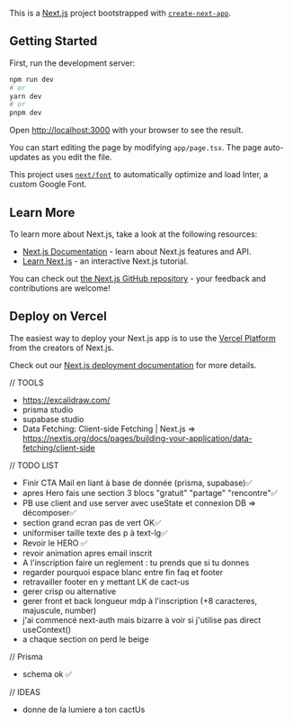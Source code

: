 This is a [Next.js](https://nextjs.org/) project bootstrapped with [`create-next-app`](https://github.com/vercel/next.js/tree/canary/packages/create-next-app).

## Getting Started

First, run the development server:

```bash
npm run dev
# or
yarn dev
# or
pnpm dev
```

Open [http://localhost:3000](http://localhost:3000) with your browser to see the result.

You can start editing the page by modifying `app/page.tsx`. The page auto-updates as you edit the file.

This project uses [`next/font`](https://nextjs.org/docs/basic-features/font-optimization) to automatically optimize and load Inter, a custom Google Font.

## Learn More

To learn more about Next.js, take a look at the following resources:

- [Next.js Documentation](https://nextjs.org/docs) - learn about Next.js features and API.
- [Learn Next.js](https://nextjs.org/learn) - an interactive Next.js tutorial.

You can check out [the Next.js GitHub repository](https://github.com/vercel/next.js/) - your feedback and contributions are welcome!

## Deploy on Vercel

The easiest way to deploy your Next.js app is to use the [Vercel Platform](https://vercel.com/new?utm_medium=default-template&filter=next.js&utm_source=create-next-app&utm_campaign=create-next-app-readme) from the creators of Next.js.

Check out our [Next.js deployment documentation](https://nextjs.org/docs/deployment) for more details.

// TOOLS

- https://excalidraw.com/
- prisma studio
- supabase studio
- Data Fetching: Client-side Fetching | Next.js => https://nextjs.org/docs/pages/building-your-application/data-fetching/client-side

// TODO LIST

- Finir CTA Mail en liant à base de donnée (prisma, supabase)✅
- apres Hero fais une section 3 blocs "gratuit" "partage" "rencontre"✅
- PB use client and use server avec useState et connexion DB => décomposer✅
- section grand ecran pas de vert OK✅
- uniformiser taille texte des p à text-lg✅
- Revoir le HERO ✅
- revoir animation apres email inscrit
- A l'inscription faire un reglement : tu prends que si tu donnes
- regarder pourquoi espace blanc entre fin faq et footer
- retravailler footer en y mettant LK de cact-us
- gerer crisp ou alternative
- gerer front et back longueur mdp à l'inscription (+8 caracteres, majuscule, number)
- j'ai commencé next-auth mais bizarre à voir si j'utilise pas direct useContext()
- a chaque section on perd le beige

// Prisma

- schema ok ✅

// IDEAS

- donne de la lumiere a ton cactUs
